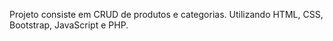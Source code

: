 Projeto consiste em CRUD de produtos e categorias. Utilizando HTML, CSS, Bootstrap, JavaScript e PHP.

